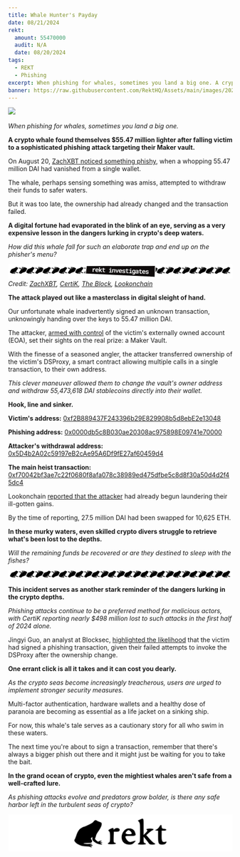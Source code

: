 ```yaml
---
title: Whale Hunter's Payday
date: 08/21/2024
rekt:
  amount: 55470000
  audit: N/A
  date: 08/20/2024
tags:
  - REKT
  - Phishing
excerpt: When phishing for whales, sometimes you land a big one. A crypto whale found themselves $55.47 million lighter after falling victim to a sophisticated phishing attack targeting their Maker vault.
banner: https://raw.githubusercontent.com/RektHQ/Assets/main/images/2023/01/whalehunter-payday-header.png
---
```

![](https://raw.githubusercontent.com/RektHQ/Assets/main/images/2023/01/whalehunter-payday-header.png)



_When phishing for whales, sometimes you land a big one._

  

**A crypto whale found themselves $55.47 million lighter after falling victim to a sophisticated phishing attack targeting their Maker vault.**  
  

On August 20, [ZachXBT noticed something phishy](https://t.me/investigations/150), when a whopping 55.47 million DAI had vanished from a single wallet.  
  
The whale, perhaps sensing something was amiss, attempted to withdraw their funds to safer waters.  
  
But it was too late, the ownership had already changed and the transaction failed.

  
**A digital fortune had evaporated in the blink of an eye, serving as a very expensive lesson in the dangers lurking in crypto's deep waters.**  
  
_How did this whale fall for such an elaborate trap and end up on the phisher's menu?_

![](https://raw.githubusercontent.com/RektHQ/Assets/main/images/2021/09/rekt-investigates-linebreak.png)
_Credit: [ZachXBT](https://t.me/investigations/150), [CertiK](https://x.com/certikalert/status/1826116902432944390?s=61), [The Block](https://www.theblock.co/post/312326/hacking-55-million-dai-inferno-drainer), [Lookonchain](https://x.com/lookonchain/status/1826161475049894198)_

  

**The attack played out like a masterclass in digital sleight of hand.**

  

Our unfortunate whale inadvertently signed an unknown transaction, unknowingly handing over the keys to 55.47 million DAI.  
  
The attacker, [armed with control](https://x.com/certikalert/status/1826116902432944390?s=61) of the victim's externally owned account (EOA), set their sights on the real prize: a Maker Vault.

  

With the finesse of a seasoned angler, the attacker transferred ownership of the victim's DSProxy, a smart contract allowing multiple calls in a single transaction, to their own address.  
  
_This clever maneuver allowed them to change the vault's owner address and withdraw 55,473,618 DAI stablecoins directly into their wallet._

  

**Hook, line and sinker.**

  

**Victim's address:**
[0xf2B889437F243396b29E829908b5d8ebE2e13048](https://etherscan.io/address/0xf2b889437f243396b29e829908b5d8ebe2e13048)

  

**Phishing address:**
[0x0000db5c8B030ae20308ac975898E09741e70000](https://etherscan.io/address/0x0000db5c8b030ae20308ac975898e09741e70000)

  

**Attacker's withdrawal address:**
[0x5D4b2A02c59197eB2cAe95A6Df9fE27af60459d4](https://etherscan.io/address/0x5d4b2a02c59197eb2cae95a6df9fe27af60459d4)

  

**The main heist transaction:** [0xf70042bf3ae7c22f0680f8afa078c38989ed475dfbe5c8d8f30a50d4d2f45dc4](https://etherscan.io/tx/0xf70042bf3ae7c22f0680f8afa078c38989ed475dfbe5c8d8f30a50d4d2f45dc4)

  

Lookonchain [reported that the attacker](https://x.com/lookonchain/status/1826161475049894198) had already begun laundering their ill-gotten gains.

  
By the time of reporting, 27.5 million DAI had been swapped for 10,625 ETH.  
  
**In these murky waters, even skilled crypto divers struggle to retrieve what's been lost to the depths.**  
  
_Will the remaining funds be recovered or are they destined to sleep with the fishes?_

![](https://raw.githubusercontent.com/RektHQ/Assets/main/images/2021/03/rekt-linebreak.png)




**This incident serves as another stark reminder of the dangers lurking in the crypto depths.**

  

_Phishing attacks continue to be a preferred method for malicious actors, with CertiK reporting nearly $498 million lost to such attacks in the first half of 2024 alone._

  

Jingyi Guo, an analyst at Blocksec, [highlighted the likelihood](https://www.theblock.co/post/312326/hacking-55-million-dai-inferno-drainer) that the victim had signed a phishing transaction, given their failed attempts to invoke the DSProxy after the ownership change.

  

**One errant click is all it takes and it can cost you dearly.**

  

_As the crypto seas become increasingly treacherous, users are urged to implement stronger security measures._  
  
Multi-factor authentication, hardware wallets and a healthy dose of paranoia are becoming as essential as a life jacket on a sinking ship.

  

For now, this whale's tale serves as a cautionary story for all who swim in these waters.  
  

The next time you're about to sign a transaction, remember that there's always a bigger phish out there and it might just be waiting for you to take the bait.

  
**In the grand ocean of crypto, even the mightiest whales aren't safe from a well-crafted lure.**  
  
_As phishing attacks evolve and predators grow bolder, is there any safe harbor left in the turbulent seas of crypto?_

![](https://raw.githubusercontent.com/RektHQ/Assets/main/images/2021/08/rekt-outline-conc.png)

















